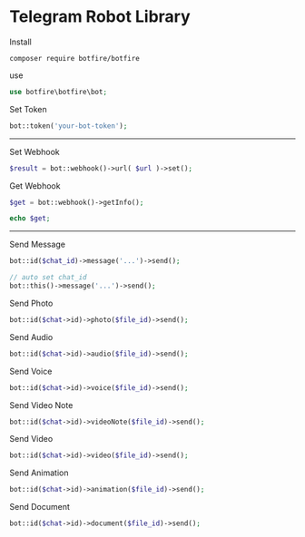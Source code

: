 # Telegram Robot Library

Install

```
composer require botfire/botfire
```

use
```PHP
use botfire\botfire\bot;
```

Set Token
```PHP
bot::token('your-bot-token');
```
<hr>

Set Webhook
```PHP
$result = bot::webhook()->url( $url )->set();
```

Get Webhook
```PHP
$get = bot::webhook()->getInfo();

echo $get;
```
<hr>

Send Message
```PHP
bot::id($chat_id)->message('...')->send();

// auto set chat_id
bot::this()->message('...')->send();
```

Send Photo
```PHP
bot::id($chat->id)->photo($file_id)->send();
```

Send Audio
```PHP
bot::id($chat->id)->audio($file_id)->send();
```


Send Voice
```PHP
bot::id($chat->id)->voice($file_id)->send();
```

Send Video Note
```PHP
bot::id($chat->id)->videoNote($file_id)->send();
```


Send Video
```PHP
bot::id($chat->id)->video($file_id)->send();
```

Send Animation
```PHP
bot::id($chat->id)->animation($file_id)->send();
```

Send Document
```PHP
bot::id($chat->id)->document($file_id)->send();
```

